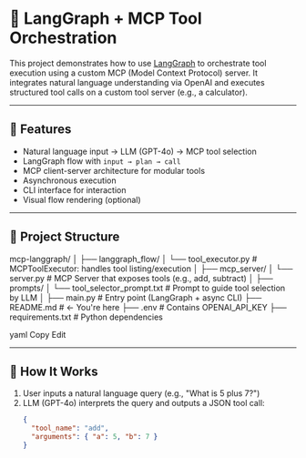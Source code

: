 # 🧮 LangGraph + MCP Tool Orchestration

This project demonstrates how to use [LangGraph](https://github.com/langchain-ai/langgraph) to orchestrate tool execution using a custom MCP (Model Context Protocol) server. It integrates natural language understanding via OpenAI and executes structured tool calls on a custom tool server (e.g., a calculator).

---

## 🚀 Features

- Natural language input → LLM (GPT-4o) → MCP tool selection
- LangGraph flow with `input → plan → call`
- MCP client-server architecture for modular tools
- Asynchronous execution
- CLI interface for interaction
- Visual flow rendering (optional)

---

## 📁 Project Structure

mcp-langgraph/
│
├── langgraph_flow/
│ └── tool_executor.py # MCPToolExecutor: handles tool listing/execution
│
├── mcp_server/
│ └── server.py # MCP Server that exposes tools (e.g., add, subtract)
│
├── prompts/
│ └── tool_selector_prompt.txt # Prompt to guide tool selection by LLM
│
├── main.py # Entry point (LangGraph + async CLI)
├── README.md # ← You're here
├── .env # Contains OPENAI_API_KEY
├── requirements.txt # Python dependencies

yaml
Copy
Edit

---

## 🧠 How It Works

1. User inputs a natural language query (e.g., "What is 5 plus 7?")
2. LLM (GPT-4o) interprets the query and outputs a JSON tool call:
   ```json
   {
     "tool_name": "add",
     "arguments": { "a": 5, "b": 7 }
   }

